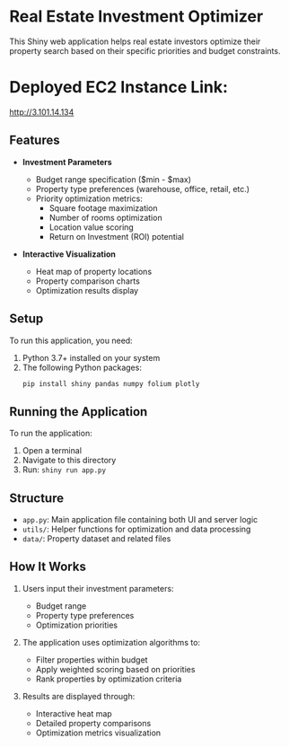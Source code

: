 # Real Estate Investment Optimizer

This Shiny web application helps real estate investors optimize their property search based on their specific priorities and budget constraints.

# Deployed EC2 Instance Link:
http://3.101.14.134

## Features

- **Investment Parameters**
  - Budget range specification ($min - $max)
  - Property type preferences (warehouse, office, retail, etc.)
  - Priority optimization metrics:
    - Square footage maximization
    - Number of rooms optimization
    - Location value scoring
    - Return on Investment (ROI) potential

- **Interactive Visualization**
  - Heat map of property locations
  - Property comparison charts
  - Optimization results display

## Setup

To run this application, you need:

1. Python 3.7+ installed on your system
2. The following Python packages:
   ```bash
   pip install shiny pandas numpy folium plotly
   ```

## Running the Application

To run the application:

1. Open a terminal
2. Navigate to this directory
3. Run: `shiny run app.py`

## Structure

- `app.py`: Main application file containing both UI and server logic
- `utils/`: Helper functions for optimization and data processing
- `data/`: Property dataset and related files

## How It Works

1. Users input their investment parameters:
   - Budget range
   - Property type preferences
   - Optimization priorities

2. The application uses optimization algorithms to:
   - Filter properties within budget
   - Apply weighted scoring based on priorities
   - Rank properties by optimization criteria

3. Results are displayed through:
   - Interactive heat map
   - Detailed property comparisons
   - Optimization metrics visualization